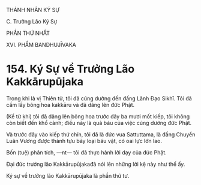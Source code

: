 THÁNH NHÂN KÝ SỰ

C. Trưởng Lão Ký Sự

PHẦN THỨ NHẤT

XVI. PHẨM BANDHUJĪVAKA

# 154. Ký Sự về Trưởng Lão Kakkārupūjaka

Trong khi là vị Thiên tử, tôi đã cúng dường đến đấng Lãnh Đạo Sikhī. Tôi đã cầm lấy bông hoa kakkāru và đã dâng lên đức Phật.

(Kể từ khi) tôi đã dâng lên bông hoa trước đây ba mươi mốt kiếp, tôi không còn biết đến khổ cảnh; điều này là quả báu của việc cúng dường đức Phật.

Và trước đây vào kiếp thứ chín, tôi đã là đức vua Sattuttama, là đấng Chuyển Luân Vương được thành tựu bảy loại báu vật, có oai lực lớn lao.

Bốn (tuệ) phân tích, ―nt― tôi đã thực hành lời dạy của đức Phật.

Đại đức trưởng lão Kakkārupūjakađã nói lên những lời kệ này như thế ấy.

Ký sự về trưởng lão Kakkārupūjaka là phần thứ tư.
